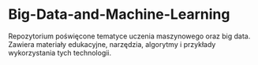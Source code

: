 # Big-Data-and-Machine-Learning
Repozytorium poświęcone tematyce uczenia maszynowego oraz big data. Zawiera materiały edukacyjne, narzędzia, algorytmy i przykłady wykorzystania tych technologii.
